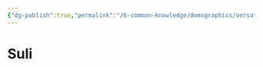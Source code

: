 ```yaml
---
{"dg-publish":true,"permalink":"/6-common-knowledge/demographics/versatile-heritages/mixed-lineage/malakim/suli/"}
---
```


# Suli
